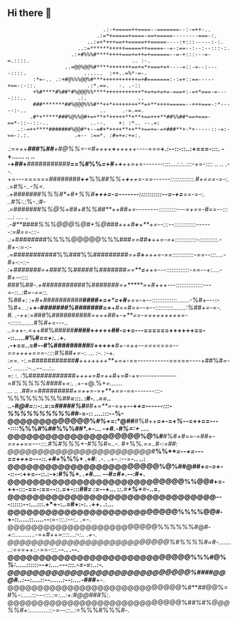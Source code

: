 ## Hi there 👋

                                  .:-+=====++====--=======--:-=++-..                                                                       
                                .:=*+=====+====-==+=====--------===-:.                                                                     
                             ..:=+*+++==++=====++=====----:+:::-----:-:.                                                                   
                          ..:=******+++++=====++=====--=-:==--:--:--:::-:.                                                                 
                        .:+#%%%#****++++===+=++=+======--=-+:::---=-=.::::.                                .. :-.                          
                      ..=@@%@@%#****+++++++==+=*+===+=+----=::-=--:----::::.                  ......  :++..=%*-=-.                         
            :*=-.. .:+#@%%%@@%#***+++++++++++=+#=======:-:=+::==-----+==-:-::.                .:*.==.   -. .-::                            
            +%#****#%##*#%@@@%%****+++++++++++*+=+=+=+=-===+:-=+*===-=----:::..                .:.                ..                       
            ###*******##%@@@%%%#**++*++++++++**=+**++++=====--+++===-:*-----:-..                       ..     .-=.==.                      
           .#*+*****###%@%%@#+=+**+*+++++**+**+==+++**##%%##*==+===-==*-::--::-..             ..--.    +: :*.. --.=:                       
       .:-=++****#######%@@#*+--=#+*++++**++**+==+=-=+###**+-*+-----::-=:-==-:.:.              .=-- :==*. :#=+=:+=:.                       
   .:==++******###%##**+#@%*%*=-=*#+++*+**+**+++++----===**+.:--::-::..:+===-:::.                -+...... .. ..                            
-+*##*+**###########**==*%*#%%*=*+*#***+**+**++=+=-------::::....:.:..:::-+=-::::                ..    ..  .--.                            
+=---======########**+*+***%%#*#%%*+***+**+**+=-==------:::::::::::::.*#+=*==-=-:.                   .=#%-..-%=.                           
        .+#######%%%#*+#+**%%#****++*********+=-=-------:::::::::::--=-+=**==-=-:.                   ..#%*:.:*%-.:#-                       
      .=##*#####%%@%*+#*#+#%%##**++*##*******+=--------::::::::::---=+==-*#==--:::                     ...: ....  ..                       
    .-*#**##*##%%%@@@%@#*+%@##*#+++#**+***+**+=--:::--::::::::::::------:=#==-:::-                                                         
  .:+*#*##*#####%%%%@@@@@%%%###*==##**+***++*=-=+::::::::::::-::::::::::.-#+-:=-:-                                                         
 .=*###########%%###%%#########*=+#***+***+++=-==::::::::::::-==--:::....-#+-:-::-                                                         
:+#######=+###%%#####%###*####*==*****=***+*+=---:::::::::::::-==--+:....-#+--::::                                                         
###%##*-.+###########%###*####*=+*****=+#*+++---:::::::::::::::---=-::..:*#=-==::.                                                         
*%##+: :+*#*+*##########**####+=+*****=+#**+==-*+--::::::::::::::.......-%#+---:-                                                          
%#+. .:+**+-#*######%###*####*=+***+#*==*#*==--****=--::::::::::.......:%##+=-=-.                                                          
#.  .-++*:=*#*##%#######*#*##*=+*+*+##+-+**==-=++++++++=--::::::.......#%#+=---..                                                          
  ..=++-.=*++##%#####**#*#*##*++++*+##*-=*+=---======++++++==--::.....#%#*==+:.                                       .*+.                 
 .-+==..=#--#%#######*##***#**+++++***#+-=++--=======--==++++===-::::#%##+=-:.                            ...   :-.  :-+*.                 
:*==.  -*:.=####*######*#**#**+++++*++**+=+*-==-----------=====----+##%#*=--:                      .......:*-...--....:..                  
=:     :.  :%##*########***##*++++=#=++*#+=#-+=-------------=*#%%%%%####*+=:.                      .+-+@.%+*=.......                       
   ... ..  .##==########****#*+=++=*-=+**+==-*==-------:::-%%%%%%%%%##**=:::.                      :*#-.        .==..                      
..-#@#=::-:.=*:=#####*%*#**##*+=**=*-=++**--+*+=------:::-%%%%%%%%%%##-*=-::                            ....:::-*-*%-                      
@@@@@@@@@@@@@%*#%*+=:*@##**#%#++**=+-=+*%*--=++==----::::%%%#%##%%%##*.+-...                            *-+#.-#%=:+* ....                  
@@@@@@@@@@@@@@@@@@@@@%@%#**#%#+*#*==-=*##+-==++==---:::.#%#%%%+-#%%#*=..-.                              #+%%*.==..#-:=##:                  
@@@@@@@@@@@@@@@@@@@@@@@@*#**%%****=--+*=---==+++=---::.+#+*%%%+ .+#**: .-.                            ..+-.:--=**-.. ..:                   
@@@@@@@@@@@@@@@@@@@@@@@@%@%##@##*+=-=*+--::--:++=--::.:-+:#*%%+. .+*#*....                            --#=#+.--:*#+.                       
@@@@@@@@@@@@@@@@@@@@@@@@@@@@%%@@#+=-++-:::-==-:==--::.=+-:::*##= :=--*+...                           :*:.=+%+=*-..=.                       
@@@@@@@@@@@@@@@@@@@@@@@@@@@@@@@@@*--*-::::::--:...:::.+*+-:..=#+:-:. .++.                                .:...                             
@@@@@@@@@@@@@@@@@@@@@@@@@@@%%%%@@#-+-::.....::.....--:**=-:::.:--:..  .=-.                                                                 
@@@@@@@@@@@@@@@@@@@@@@@@@%%%%%%#@#-+::...........-=+#++*=::::...:-:..  .+-.                                                                
@@@@@@@@@@@@@@@@@@@@@@@@@@@%#%%%%#=#-.........:=*==++:.-==-:::.-**-..  .--.                                                                
@@@@@@@@@@@@@@@@@@@@@@@@@@@@@%%%#@%*%:.....::::::--+:....---:::.-=-=:..:-.                                                                 
@@@@@@@@@@@@@@@@@@@@@@@@@@@@@%####@@@#..:--:....::--......:--:....-*###**+-.                                                               
@@@@@@@@@@@@@@@@@@@@@@@@@@@@@%#**##@@%=#%*-:.....:::---:::.:=:...:+:#@@###%*:.                                                             
@@@@@@@@@@@@@@@@@@@@@@@@@@@@@%#*#%#%@@@%%#+:...........::-=--:::..:*=%%%#%%%#-.                                                            
